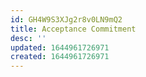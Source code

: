 ```yaml
---
id: GH4W9S3XJg2r8v0LN9mQ2
title: Acceptance Commitment
desc: ''
updated: 1644961726971
created: 1644961726971
---
```


